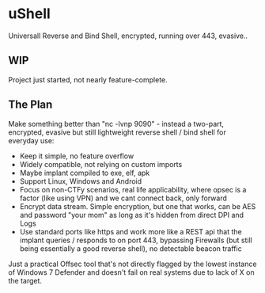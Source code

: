 # uShell
Universall Reverse and Bind Shell, encrypted, running over 443, evasive..

## WIP
Project just started, not nearly feature-complete.

## The Plan
Make something better than "nc -lvnp 9090" - instead a two-part, encrypted, evasive but still lightweight reverse shell / bind shell for everyday use:
- Keep it simple, no feature overflow
- Widely compatible, not relying on custom imports
- Maybe implant compiled to exe, elf, apk
- Support Linux, Windows and Android
- Focus on non-CTFy scenarios, real life applicability, where opsec is a factor (like using VPN) and we cant connect back, only forward
- Encrypt data stream. Simple encryption, but one that works, can be AES and password "your mom" as long as it's hidden from direct DPI and Logs
- Use standard ports like https and work more like a REST api that the implant queries / responds to on port 443, bypassing Firewalls (but still being essentially a good reverse shell), no detectable beacon traffic

Just a practical Offsec tool that's not directly flagged by the lowest instance of Windows 7 Defender and doesn't fail on real systems due to lack of X on the target. 

